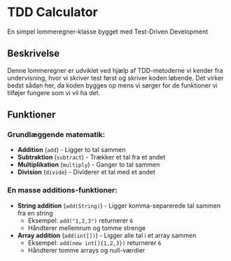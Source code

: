 # TDD Calculator

En simpel lommeregner-klasse bygget med Test-Driven Development

## Beskrivelse

Denne lommeregner er udviklet ved hjælp af TDD-metoderne vi kender fra undervisning, hvor vi skriver test først og skriver koden løbende. Det virker bedst sådan her, da koden bygges op mens vi sørger for de funktioner vi tilføjer fungere som vi vil ha det.


## Funktioner
### Grundlæggende matematik:
- **Addition** (`add`) - Ligger to tal sammen
- **Subtraktion** (`subtract`) - Trækker et tal fra et andet
- **Multiplikation** (`multiply`) - Ganger to tal sammen
- **Division** (`divide`) - Dividerer et tal med et andet

### En masse additions-funktioner:
- **String addition** (`add(String)`) - Ligger komma-separerede tal sammen fra en string
  - Eksempel: `add("1,2,3")` returnerer `6`
  - Håndterer mellemrum og tomme strenge
- **Array addition** (`add(int[])`) - Ligger alle tal i et array sammen
  - Eksempel: `add(new int[]{1,2,3})` returnerer `6`
  - Håndterer tomme arrays og null-værdier

